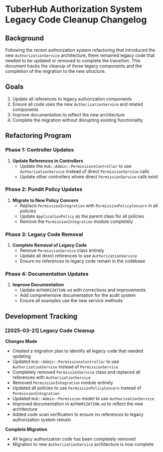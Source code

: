 # TuberHub Authorization System Legacy Code Cleanup Changelog

## Background

Following the recent authorization system refactoring that introduced the new `AuthorizationService` architecture, there remained legacy code that needed to be updated or removed to complete the transition. This document tracks the cleanup of those legacy components and the completion of the migration to the new structure.

## Goals

1. Update all references to legacy authorization components
2. Ensure all code uses the new `AuthorizationService` and related components
3. Improve documentation to reflect the new architecture
4. Complete the migration without disrupting existing functionality

## Refactoring Program

### Phase 1: Controller Updates

1. **Update References in Controllers**
   - Update the `Hub::Admin::PermissionsController` to use `AuthorizationService` instead of direct `PermissionService` calls
   - Update other controllers where direct `PermissionService` calls exist

### Phase 2: Pundit Policy Updates

1. **Migrate to New Policy Concern**
   - Replace `PermissionIntegration` with `PermissionPolicyConcern` in all policies
   - Update `ApplicationPolicy` as the parent class for all policies
   - Remove the `PermissionIntegration` module completely

### Phase 3: Legacy Code Removal

1. **Complete Removal of Legacy Code**
   - Remove `PermissionService` class entirely
   - Update all direct references to use `AuthorizationService` 
   - Ensure no references to legacy code remain in the codebase

### Phase 4: Documentation Updates

1. **Improve Documentation**
   - Update `AUTHORIZATION.md` with corrections and improvements
   - Add comprehensive documentation for the audit system
   - Ensure all examples use the new service methods

## Development Tracking

### [2025-03-21] Legacy Code Cleanup

**Changes Made**
- Created a migration plan to identify all legacy code that needed updating
- Updated `Hub::Admin::PermissionsController` to use `AuthorizationService` instead of `PermissionService`
- Completely removed `PermissionService` class and replaced all references with `AuthorizationService`
- Removed `PermissionIntegration` module entirely
- Updated all policies to use `PermissionPolicyConcern` instead of `PermissionIntegration`
- Updated `Hub::Admin::Permission` model to use `AuthorizationService`
- Improved documentation in `AUTHORIZATION.md` to reflect the new architecture
- Added code scan verification to ensure no references to legacy authorization system remain

**Complete Migration**
- All legacy authorization code has been completely removed
- Migration to new `AuthorizationService` architecture is now complete

